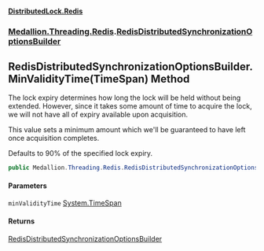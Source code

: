 #### [DistributedLock.Redis](README.md 'README')
### [Medallion.Threading.Redis](Medallion.Threading.Redis.md 'Medallion.Threading.Redis').[RedisDistributedSynchronizationOptionsBuilder](RedisDistributedSynchronizationOptionsBuilder.md 'Medallion.Threading.Redis.RedisDistributedSynchronizationOptionsBuilder')

## RedisDistributedSynchronizationOptionsBuilder.MinValidityTime(TimeSpan) Method

The lock expiry determines how long the lock will be held without being extended. However, since it takes some amount
of time to acquire the lock, we will not have all of expiry available upon acquisition.

This value sets a minimum amount which we'll be guaranteed to have left once acquisition completes.

Defaults to 90% of the specified lock expiry.

```csharp
public Medallion.Threading.Redis.RedisDistributedSynchronizationOptionsBuilder MinValidityTime(System.TimeSpan minValidityTime);
```
#### Parameters

<a name='Medallion.Threading.Redis.RedisDistributedSynchronizationOptionsBuilder.MinValidityTime(System.TimeSpan).minValidityTime'></a>

`minValidityTime` [System.TimeSpan](https://docs.microsoft.com/en-us/dotnet/api/System.TimeSpan 'System.TimeSpan')

#### Returns
[RedisDistributedSynchronizationOptionsBuilder](RedisDistributedSynchronizationOptionsBuilder.md 'Medallion.Threading.Redis.RedisDistributedSynchronizationOptionsBuilder')